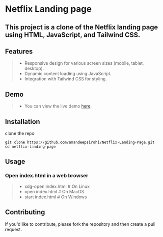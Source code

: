 # Netflix Landing page

## This project is a clone of the Netflix landing page using HTML, JavaScript, and Tailwind CSS.

## Features
> - Responsive design for various screen sizes (mobile, tablet, desktop).
> - Dynamic content loading using JavaScript.
> - Integration with Tailwind CSS for styling.

## Demo
> - You can view the live demo <a href="https://netflix-404.netlify.app/" >here</a>.

## Installation
clone the repo
```console
git clone https://github.com/amandeepsirohi/Netflix-Landing-Page.git
cd netflix-landing-page

```
## Usage
### Open index.html in a web browser

> - xdg-open index.html   # On Linux
> - open index.html      # On MacOS
> - start index.html     # On Windows

## Contributing
If you'd like to contribute, please fork the repository and then create a pull request.

